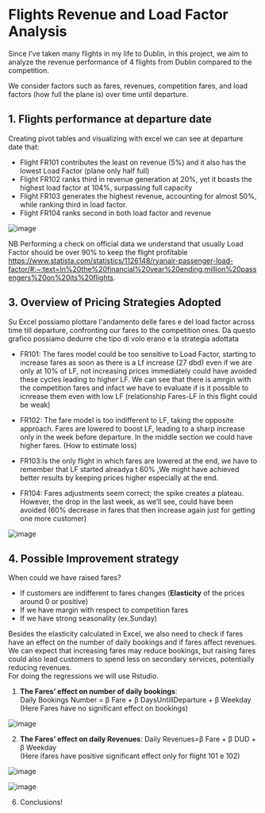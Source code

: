 # Flights Revenue and Load Factor Analysis
Since I’ve taken many flights in my life to Dublin, in this project, we aim to analyze the revenue performance of 4 flights from Dublin compared to the competition.

We consider factors such as fares, revenues, competition fares, and load factors (how full the plane is) over time until departure.




## 1. Flights performance at departure date  

Creating pivot tables and visualizing with excel we can see at departure date that:

- Flight FR101 contributes the least on revenue (5%) and it also has the lowest Load Factor (plane only half full) 
- Flight FR102 ranks third in revenue generation at 20%, yet it boasts the highest load factor at 104%, surpassing full capacity
- Flight FR103 generates the highest revenue, accounting for almost 50%, while ranking third in load factor.
- Flight FR104 ranks second in both load factor and revenue


![image](https://github.com/user-attachments/assets/13e78599-7354-4d31-858f-0310d10fc3d0)

NB Performing a check on official data we understand that usually Load Factor should be over 90% to keep the flight profitable
https://www.statista.com/statistics/1126148/ryanair-passenger-load-factor/#:~:text=In%20the%20financial%20year%20ending,million%20passengers%20on%20its%20flights.





## 3. Overview of Pricing Strategies Adopted
Su Excel possiamo plottare l'andamento delle fares e del load factor across time till departure, confronting our fares to the competition ones.
Da questo grafico possiamo dedurre che tipo di volo erano e la strategia adottata

- FR101: The fares model could be too sensitive to Load Factor, starting to increase fares as soon as there is a Lf increase (27 dbd) even if we are only at 10% of LF, not increasing prices immediately could have avoided these cycles leading to higher LF.
We can see that there is amrgin with the competition fares  and infact we have to evaluate if is it possible to icnrease them even with low LF (relationship Fares-LF in this flight could be  weak)

- FR102: The fare model is too indifferent to LF, taking the opposite approach. Fares are lowered to boost LF, leading to a sharp increase only in the week before departure. In the middle section we could have higher fares. (How to estimate loss)
 
- FR103:Is the only flight in which fares are lowered at the end, we have to remember that LF started alreadya t 60% ,We might have achieved better results by keeping prices higher especially at the end.
 
- FR104: Fares adjustments seem correct; the spike creates a plateau. However, the drop in the last week, as we’ll see, could have been avoided (60% decrease in fares that then increase again just for getting one more customer)


![image](https://github.com/user-attachments/assets/f0238318-f0cf-40ff-9c66-78fd3fba5901)


## 4. Possible Improvement strategy

When could we have raised fares? 
- If customers are indifferent to fares changes (**Elasticity** of the prices around 0 or positive)
- If we have margin with respect to competition fares
- If we have strong seasonality (ex.Sunday)

Besides the elasticity calculated in Excel, we also need to check if fares have an effect on the number of daily bookings and if fares affect revenues.   
We can expect that increasing fares may reduce bookings, but raising fares could also lead customers to spend less on secondary services, potentially reducing revenues.   
For doing the regressions we will use Rstudio.

1. **The Fares’ effect on number of daily bookings**:     
  Daily Bookings Number = β Fare + β DaysUntillDeparture + β Weekday   
  (Here Fares have no significant effect on bookings) 

![image](https://github.com/user-attachments/assets/581d260f-3220-48d5-9833-24da7d9a27ac)

2. **The Fares’ effect on daily Revenues**:
 Daily Revenues=β Fare + β DUD + β Weekday    
 (Here ifares have positive significant effect only for flight 101 e 102)
  
![image](https://github.com/user-attachments/assets/44be63f5-ee9e-4e90-bdaf-8fba211facc0)






![image](https://github.com/user-attachments/assets/993c54d7-c928-4fe7-a39e-80ba823a3f22)




6. Conclusions!
